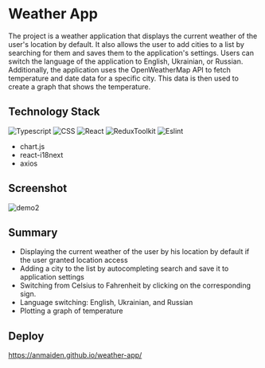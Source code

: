 # Weather App
The project is a weather application that displays the current weather of the user's location by default. It also allows the user to add cities to a list by searching for them and saves them to the application's settings. Users can switch the language of the application to English, Ukrainian, or Russian. Additionally, the application uses the OpenWeatherMap API to fetch temperature and date data for a specific city. This data is then used to create a graph that shows the temperature.
## Technology Stack
 ![Typescript](https://img.shields.io/badge/TypeScript-007ACC?style=for-the-badge&logo=typescript&logoColor=white)
 ![CSS](https://img.shields.io/badge/CSS-239120?&style=for-the-badge&logo=css3&logoColor=white)
 ![React](https://img.shields.io/badge/React-20232A?style=for-the-badge&logo=react&logoColor=blue)
 ![ReduxToolkit](https://img.shields.io/badge/Redux-593D88?style=for-the-badge&logo=redux&logoColor=white)
 ![Eslint](https://img.shields.io/badge/eslint-3A33D1?style=for-the-badge&logo=eslint&logoColor=white)
* chart.js
* react-i18next
* axios

## Screenshot
![demo2](https://github.com/anmaiden/weather-app/assets/88896840/5b49e79a-860a-427f-9aaf-c300a461a439)

## Summary
* Displaying the current weather of the user by his location by default if the user granted
location access
* Adding a city to the list by autocompleting search and save it to application settings
* Switching from Celsius to Fahrenheit by clicking on the corresponding sign. 
* Language switching: English, Ukrainian, and Russian
* Plotting a graph of temperature 

## Deploy 
https://anmaiden.github.io/weather-app/ 







